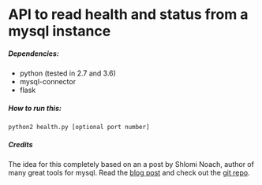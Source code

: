 # API to read health and status from a mysql instance

##### Dependencies:
* python (tested in 2.7 and 3.6)
* mysql-connector
* flask

##### How to run this:

    python2 health.py [optional port number]

##### Credits
The idea for this completely based on an a post by Shlomi Noach, author of many great tools for mysql.
Read the [blog post](https://githubengineering.com/context-aware-mysql-pools-via-haproxy/) and check out the [git repo](https://github.com/github/mysql-haproxy-xinetd).